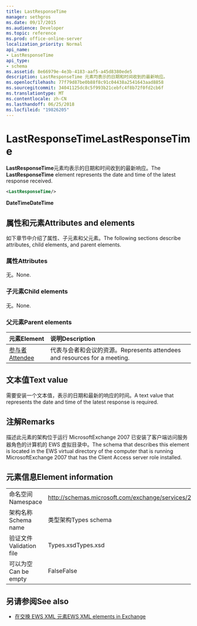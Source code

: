 ```yaml
---
title: LastResponseTime
manager: sethgros
ms.date: 09/17/2015
ms.audience: Developer
ms.topic: reference
ms.prod: office-online-server
localization_priority: Normal
api_name:
- LastResponseTime
api_type:
- schema
ms.assetid: 8e66979e-4e3b-4183-aaf5-a45d8380ede5
description: LastResponseTime 元素均表示的日期和时间收到的最新响应。
ms.openlocfilehash: 77f79d87be0b88f8c91c04438a2541643aad8858
ms.sourcegitcommit: 34041125dc8c5f993b21cebfc4f8b72f0fd2cb6f
ms.translationtype: MT
ms.contentlocale: zh-CN
ms.lasthandoff: 06/25/2018
ms.locfileid: "19826205"
---
```

# <a name="lastresponsetime"></a><span data-ttu-id="8e142-103">LastResponseTime</span><span class="sxs-lookup"><span data-stu-id="8e142-103">LastResponseTime</span></span>

<span data-ttu-id="8e142-104">**LastResponseTime**元素均表示的日期和时间收到的最新响应。</span><span class="sxs-lookup"><span data-stu-id="8e142-104">The **LastResponseTime** element represents the date and time of the latest response received.</span></span> 
  
```xml
<LastResponseTime/>
```

 <span data-ttu-id="8e142-105">**DateTime**</span><span class="sxs-lookup"><span data-stu-id="8e142-105">**DateTime**</span></span>
## <a name="attributes-and-elements"></a><span data-ttu-id="8e142-106">属性和元素</span><span class="sxs-lookup"><span data-stu-id="8e142-106">Attributes and elements</span></span>

<span data-ttu-id="8e142-107">如下章节中介绍了属性、子元素和父元素。</span><span class="sxs-lookup"><span data-stu-id="8e142-107">The following sections describe attributes, child elements, and parent elements.</span></span>
  
### <a name="attributes"></a><span data-ttu-id="8e142-108">属性</span><span class="sxs-lookup"><span data-stu-id="8e142-108">Attributes</span></span>

<span data-ttu-id="8e142-109">无。</span><span class="sxs-lookup"><span data-stu-id="8e142-109">None.</span></span>
  
### <a name="child-elements"></a><span data-ttu-id="8e142-110">子元素</span><span class="sxs-lookup"><span data-stu-id="8e142-110">Child elements</span></span>

<span data-ttu-id="8e142-111">无。</span><span class="sxs-lookup"><span data-stu-id="8e142-111">None.</span></span>
  
### <a name="parent-elements"></a><span data-ttu-id="8e142-112">父元素</span><span class="sxs-lookup"><span data-stu-id="8e142-112">Parent elements</span></span>

|<span data-ttu-id="8e142-113">**元素**</span><span class="sxs-lookup"><span data-stu-id="8e142-113">**Element**</span></span>|<span data-ttu-id="8e142-114">**说明**</span><span class="sxs-lookup"><span data-stu-id="8e142-114">**Description**</span></span>|
|:-----|:-----|
|[<span data-ttu-id="8e142-115">参与者</span><span class="sxs-lookup"><span data-stu-id="8e142-115">Attendee</span></span>](attendee.md) <br/> |<span data-ttu-id="8e142-116">代表与会者和会议的资源。</span><span class="sxs-lookup"><span data-stu-id="8e142-116">Represents attendees and resources for a meeting.</span></span>  <br/> |
   
## <a name="text-value"></a><span data-ttu-id="8e142-117">文本值</span><span class="sxs-lookup"><span data-stu-id="8e142-117">Text value</span></span>

<span data-ttu-id="8e142-118">需要安装一个文本值，表示的日期和最新的响应的时间。</span><span class="sxs-lookup"><span data-stu-id="8e142-118">A text value that represents the date and time of the latest response is required.</span></span>
  
## <a name="remarks"></a><span data-ttu-id="8e142-119">注解</span><span class="sxs-lookup"><span data-stu-id="8e142-119">Remarks</span></span>

<span data-ttu-id="8e142-120">描述此元素的架构位于运行 MicrosoftExchange 2007 已安装了客户端访问服务器角色的计算机的 EWS 虚拟目录中。</span><span class="sxs-lookup"><span data-stu-id="8e142-120">The schema that describes this element is located in the EWS virtual directory of the computer that is running MicrosoftExchange 2007 that has the Client Access server role installed.</span></span>
  
## <a name="element-information"></a><span data-ttu-id="8e142-121">元素信息</span><span class="sxs-lookup"><span data-stu-id="8e142-121">Element information</span></span>

|||
|:-----|:-----|
|<span data-ttu-id="8e142-122">命名空间</span><span class="sxs-lookup"><span data-stu-id="8e142-122">Namespace</span></span>  <br/> |http://schemas.microsoft.com/exchange/services/2006/types  <br/> |
|<span data-ttu-id="8e142-123">架构名称</span><span class="sxs-lookup"><span data-stu-id="8e142-123">Schema name</span></span>  <br/> |<span data-ttu-id="8e142-124">类型架构</span><span class="sxs-lookup"><span data-stu-id="8e142-124">Types schema</span></span>  <br/> |
|<span data-ttu-id="8e142-125">验证文件</span><span class="sxs-lookup"><span data-stu-id="8e142-125">Validation file</span></span>  <br/> |<span data-ttu-id="8e142-126">Types.xsd</span><span class="sxs-lookup"><span data-stu-id="8e142-126">Types.xsd</span></span>  <br/> |
|<span data-ttu-id="8e142-127">可以为空</span><span class="sxs-lookup"><span data-stu-id="8e142-127">Can be empty</span></span>  <br/> |<span data-ttu-id="8e142-128">False</span><span class="sxs-lookup"><span data-stu-id="8e142-128">False</span></span>  <br/> |
   
## <a name="see-also"></a><span data-ttu-id="8e142-129">另请参阅</span><span class="sxs-lookup"><span data-stu-id="8e142-129">See also</span></span>



- [<span data-ttu-id="8e142-130">在交换 EWS XML 元素</span><span class="sxs-lookup"><span data-stu-id="8e142-130">EWS XML elements in Exchange</span></span>](ews-xml-elements-in-exchange.md)

